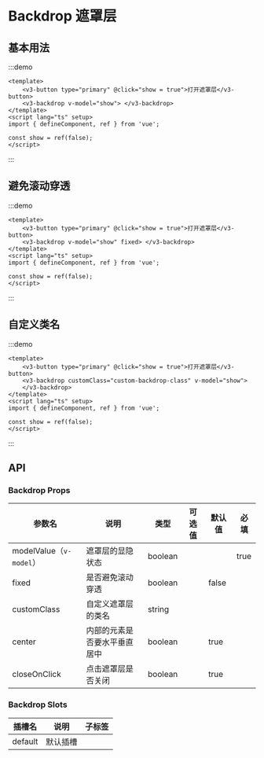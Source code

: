 # Backdrop 遮罩层

## 基本用法

:::demo

```vue
<template>
	<v3-button type="primary" @click="show = true">打开遮罩层</v3-button>
	<v3-backdrop v-model="show"> </v3-backdrop>
</template>
<script lang="ts" setup>
import { defineComponent, ref } from 'vue';

const show = ref(false);
</script>
```

:::

## 避免滚动穿透

:::demo

```vue
<template>
	<v3-button type="primary" @click="show = true">打开遮罩层</v3-button>
	<v3-backdrop v-model="show" fixed> </v3-backdrop>
</template>
<script lang="ts" setup>
import { defineComponent, ref } from 'vue';

const show = ref(false);
</script>
```

:::

## 自定义类名

:::demo

```vue
<template>
	<v3-button type="primary" @click="show = true">打开遮罩层</v3-button>
	<v3-backdrop customClass="custom-backdrop-class" v-model="show">
	</v3-backdrop>
</template>
<script lang="ts" setup>
import { defineComponent, ref } from 'vue';

const show = ref(false);
</script>
```

:::

## API

### Backdrop Props

| 参数名                  | 说明                         | 类型    | 可选值 | 默认值 | 必填 |
| ----------------------- | ---------------------------- | ------- | ------ | ------ | ---- |
| modelValue（`v-model`） | 遮罩层的显隐状态             | boolean |        |        | true |
| fixed                   | 是否避免滚动穿透             | boolean |        | false  |      |
| customClass             | 自定义遮罩层的类名           | string  |        |        |      |
| center                  | 内部的元素是否要水平垂直居中 | boolean |        | true   |      |
| closeOnClick            | 点击遮罩层是否关闭           | boolean |        | true   |      |

### Backdrop Slots

| 插槽名  | 说明     | 子标签 |
| ------- | -------- | ------ |
| default | 默认插槽 |        |
